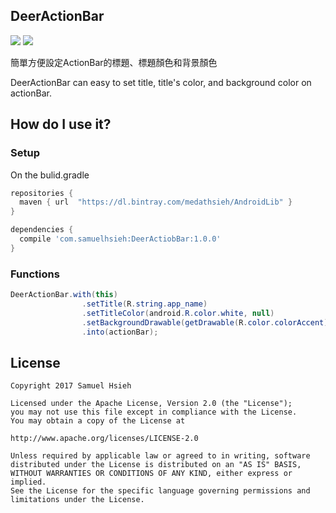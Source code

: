 <h2>DeerActionBar</h2>

[![](https://img.shields.io/badge/license-Apache%202.0-blue.svg)](https://www.apache.org/licenses/LICENSE-2.0)
[![](https://img.shields.io/badge/Download-1.0.0-blue.svg)](https://bintray.com/medathsieh/AndroidLib/DeerActionBar/1.0.0)

簡單方便設定ActionBar的標題、標題顏色和背景顏色

DeerActionBar can easy to set title, title's color, and background color on actionBar.

<h2>How do I use it?</h2>

<h3>Setup</h3>

On the bulid.gradle
```gradle
repositories {
  maven { url  "https://dl.bintray.com/medathsieh/AndroidLib" }
}
```

```gradle
dependencies {
  compile 'com.samuelhsieh:DeerActiobBar:1.0.0'
}
```

<h3>Functions</h3>

```java
DeerActionBar.with(this)
                .setTitle(R.string.app_name)
                .setTitleColor(android.R.color.white, null)
                .setBackgroundDrawable(getDrawable(R.color.colorAccent))
                .into(actionBar);
```

<h2>License</h2>

	Copyright 2017 Samuel Hsieh

	Licensed under the Apache License, Version 2.0 (the "License");
	you may not use this file except in compliance with the License.
	You may obtain a copy of the License at

	http://www.apache.org/licenses/LICENSE-2.0

	Unless required by applicable law or agreed to in writing, software
	distributed under the License is distributed on an "AS IS" BASIS,
	WITHOUT WARRANTIES OR CONDITIONS OF ANY KIND, either express or implied.
	See the License for the specific language governing permissions and
	limitations under the License.

